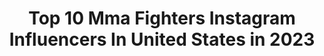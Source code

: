 ---
title: Top 10 Mma Fighters Instagram Influencers In United States in 2023
description: >-
  Find top mma fighters Instagram influencers in United States in 2023. Most popular hashtags: #mma #ufc #jiujitsu.
platform: Instagram
hits: 62
text_top: Identify the most popular Instagram accounts on inBeat.
text_bottom: Our platform has 62 Instagram influencers like this in United States for you to collaborate.
profiles:
  - username: "kennethberghmma"
    fullname: >-
      Kenneth Bergh
    bio: >-
      Pro LHW MMA Fighter Viasat sports commentator ▪️ @juicery ▪️ @njienorge ▪️ @tights_no
    location: "United States"
    followers: 22395
    engagement: 889
    commentsToLikes: 0.044249
    id: ck6u4m9z64j1c0j71h29sz821
    verified: false
    hashtags: "#abudhabi, #ufc, #ufceurope, #yasiland"
  - username: "alyseanderson21"
    fullname: >-
      Alyse Anderson
    bio: >-
      Pro MMA fighter 👊🏼 Motocross #284🤘🏼 @perfectsportstm @grrrl_clothing @sevenmx_ MNGT: @suckerpunchent
    location: "United States"
    followers: 35150
    engagement: 706
    commentsToLikes: 0.033992
    id: ck9hcy0vtnfky0j78psob87mn
    verified: false
    hashtags: "#mxgirls, #motocross, #sevenmx, #dieselprotein"
  - username: "laura_sanko"
    fullname: >-
      Laura Sanko
    bio: >-
      🎥UFC on ESPN & DWCS Reporter 🇺🇸Former Pro MMA Fighter 💦Drink HRW code FANCY 🌱DirectHemp.com code FANCY 👇🏼
    location: "United States"
    followers: 157960
    engagement: 522
    commentsToLikes: 0.034444
    id: ck6tt37q58cb70j71950pw833
    verified: true
    hashtags: "#ufc252, #ufc254"
  - username: "denicezamboanga"
    fullname: >-
      DENICE MMA
    bio: >-
      🇵🇭 mma fighter @onechampionship ⚡️ @marrokforce 💌 denicemma@gmail.com
    location: "United States"
    followers: 17795
    engagement: 758
    commentsToLikes: 0.037829
    id: ckf5pkz426fd20j23shaqr2wb
    verified: false
    hashtags: "#marrok, #onechampionship, #marrokforce, #philippines"
  - username: "jayhieron"
    fullname: >-
      JAYHIERON
    bio: >-
      🎬ACTOR•STUNTMAN•FORMER WORLD CHAMPION MMA FIGHTER
    location: "United States"
    followers: 21955
    engagement: 723
    commentsToLikes: 0.033746
    id: ck15pwtxh013c0i19aku2957z
    verified: true
    hashtags: "#trekstache, #wolf, #mma, #mtb"
  - username: "carlaesparza1"
    fullname: >-
      Carla
    bio: >-
      👊🏽 MMA fighter 🍪Cookie Monster 🏆1st ever UFC 115lbs Champ 🌟1st ever InvictaFC 115lb Champ 🏅TUF#20 Winner ✊🏼#TEAMOYAMA 💥#WRESTLER
    location: "United States"
    followers: 149183
    engagement: 266
    commentsToLikes: 0.030318
    id: ck5ck01zivufk0i11iha54bfu
    verified: true
    hashtags: "#cookiemonster, #naughty, #halloween, #ufc"
  - username: "jayde_sheeley"
    fullname: >-
      Jayde Raquel
    bio: >-
      MMA fighter 👊🏼 GFTeam 💙 @hybridperformancegroup
    location: "United States"
    followers: 17296
    engagement: 709
    commentsToLikes: 0.021314
    id: ck6trqjk50i5w0j7130cmbxrt
    verified: false
    hashtags: "#wrestling, #ohio, #bjj, #mma"
  - username: "melanymarieward"
    fullname: >-
      MELANY WARD, Future Morton💍
    bio: >-
      •Philippians 4:13 ✝️ •Lucas Lee-Fiance 💍 •MMA Fighter & Blue Belt 🥊
    location: "United States"
    followers: 37171
    engagement: 904
    commentsToLikes: 0.020258
    id: ck6tmsu5y8gu70j71r14hpu5q
    verified: false
    hashtags: "#thankful, #givemoregrants, #1strfc, #firstrespondersstrong"
  - username: "kyle_stewart0331"
    fullname: >-
      Kyle Stewart
    bio: >-
      MARINE COMBAT VET 🇺🇸🇦🇫 Pro mma fighter 13-3 @themmalab Management @koreps
    location: "United States"
    followers: 9627
    engagement: 684
    commentsToLikes: 0.036165
    id: ck5zk915tj1t10i146msuyppt
    verified: true
    hashtags: "#mmalab, #marines, #gunzup, #infantry"
  - username: "blanchfield_mma"
    fullname: >-
      Erin Blanchfield
    bio: >-
      Professional MMA Fighter NJ/NY
    location: "United States"
    followers: 7754
    engagement: 690
    commentsToLikes: 0.030914
    id: ck6tnlpcwa3jw0j71s3fbw6an
    verified: false
    hashtags: "#ufc253, #invictafc43, #strapszn, #andnew"
---